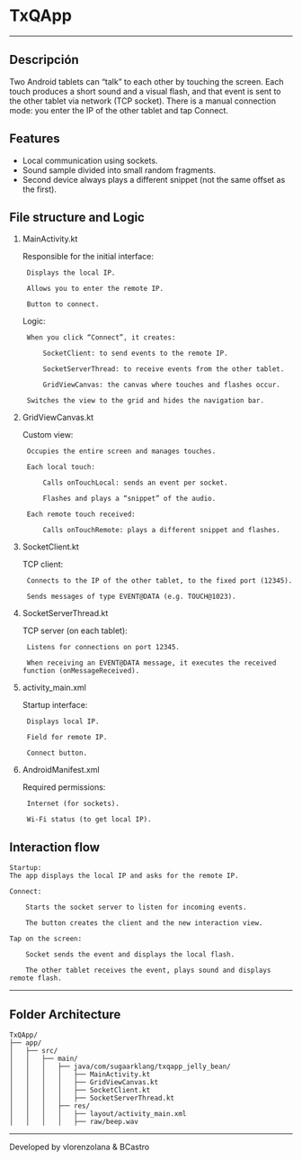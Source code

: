 # TxQApp

---

## Descripción

Two Android tablets can “talk” to each other by touching the screen. Each touch produces a short sound and a visual flash, and that event is sent to the other tablet via network (TCP socket).
There is a manual connection mode: you enter the IP of the other tablet and tap Connect.

## Features

- Local communication using sockets.
- Sound sample divided into small random fragments.
- Second device always plays a different snippet (not the same offset as the first).

## File structure and Logic

1. MainActivity.kt

   Responsible for the initial interface:

        Displays the local IP.

        Allows you to enter the remote IP.

        Button to connect.

   Logic:

        When you click “Connect”, it creates:

            SocketClient: to send events to the remote IP.

            SocketServerThread: to receive events from the other tablet.

            GridViewCanvas: the canvas where touches and flashes occur.

        Switches the view to the grid and hides the navigation bar.

2. GridViewCanvas.kt

   Custom view:

        Occupies the entire screen and manages touches.

        Each local touch:

            Calls onTouchLocal: sends an event per socket.

            Flashes and plays a “snippet” of the audio.

        Each remote touch received:

            Calls onTouchRemote: plays a different snippet and flashes.

3. SocketClient.kt

   TCP client:

        Connects to the IP of the other tablet, to the fixed port (12345).

        Sends messages of type EVENT@DATA (e.g. TOUCH@1023).

4. SocketServerThread.kt

   TCP server (on each tablet):

        Listens for connections on port 12345.

        When receiving an EVENT@DATA message, it executes the received function (onMessageReceived).

5. activity_main.xml

   Startup interface:

        Displays local IP.

        Field for remote IP.

        Connect button.

6. AndroidManifest.xml

   Required permissions:

        Internet (for sockets).

        Wi-Fi status (to get local IP).

## Interaction flow

    Startup:
    The app displays the local IP and asks for the remote IP.

    Connect:

        Starts the socket server to listen for incoming events.

        The button creates the client and the new interaction view.

    Tap on the screen:

        Socket sends the event and displays the local flash.

        The other tablet receives the event, plays sound and displays remote flash.

---

## Folder Architecture

```
TxQApp/
├── app/
│   ├── src/
│   │   ├── main/
│   │   │   ├── java/com/sugaarklang/txqapp_jelly_bean/
│   │   │   │   ├── MainActivity.kt
│   │   │   │   ├── GridViewCanvas.kt
│   │   │   │   ├── SocketClient.kt
│   │   │   │   ├── SocketServerThread.kt
│   │   │   ├── res/
│   │   │   │   ├── layout/activity_main.xml
│   │   │   │   ├── raw/beep.wav
```
---

Developed by vlorenzolana & BCastro